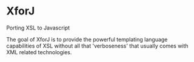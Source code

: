 XforJ
===

Porting XSL to Javascript

The goal of XforJ is to provide the powerful templating language capabilities
of XSL without all that 'verboseness' that usually comes with XML related 
technologies.